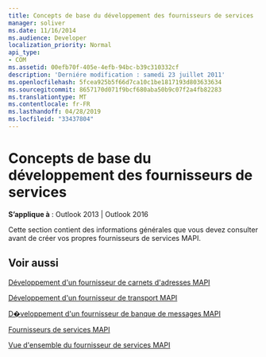 ```yaml
---
title: Concepts de base du développement des fournisseurs de services
manager: soliver
ms.date: 11/16/2014
ms.audience: Developer
localization_priority: Normal
api_type:
- COM
ms.assetid: 00efb70f-405e-4efb-94bc-b39c310332cf
description: 'Derniére modification : samedi 23 juillet 2011'
ms.openlocfilehash: 5fcea925b5f66d7ca10c1be1817193d803633634
ms.sourcegitcommit: 8657170d071f9bcf680aba50b9c07f2a4fb82283
ms.translationtype: MT
ms.contentlocale: fr-FR
ms.lasthandoff: 04/28/2019
ms.locfileid: "33437804"
---
```

# <a name="service-provider-development-basics"></a>Concepts de base du développement des fournisseurs de services

  
  
**S’applique à** : Outlook 2013 | Outlook 2016 
  
Cette section contient des informations générales que vous devez consulter avant de créer vos propres fournisseurs de services MAPI.
  
## <a name="see-also"></a>Voir aussi



[Développement d'un fournisseur de carnets d'adresses MAPI](developing-a-mapi-address-book-provider.md)
  
[Développement d'un fournisseur de transport MAPI](developing-a-mapi-transport-provider.md)
  
[D�veloppement d'un fournisseur de banque de messages MAPI](developing-a-mapi-message-store-provider.md)
  
[Fournisseurs de services MAPI](mapi-service-providers.md)
  
[Vue d'ensemble du fournisseur de services MAPI](mapi-service-provider-overview.md)

